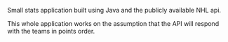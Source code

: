 
Small stats application built using Java and the publicly available NHL api.

This whole application works on the assumption that the API will respond with the teams in points order.